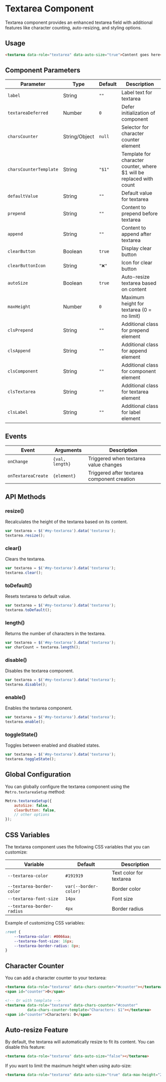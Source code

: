 # Textarea Component

Textarea component provides an enhanced textarea field with additional features like character counting, auto-resizing, and styling options.

## Usage

```html
<textarea data-role="textarea" data-auto-size="true">Content goes here</textarea>
```

## Component Parameters

| Parameter | Type | Default | Description |
| --- | --- | --- | --- |
| `label` | String | `""` | Label text for textarea |
| `textareaDeferred` | Number | `0` | Defer initialization of component |
| `charsCounter` | String/Object | `null` | Selector for character counter element |
| `charsCounterTemplate` | String | `"$1"` | Template for character counter, where $1 will be replaced with count |
| `defaultValue` | String | `""` | Default value for textarea |
| `prepend` | String | `""` | Content to prepend before textarea |
| `append` | String | `""` | Content to append after textarea |
| `clearButton` | Boolean | `true` | Display clear button |
| `clearButtonIcon` | String | `"❌"` | Icon for clear button |
| `autoSize` | Boolean | `true` | Auto-resize textarea based on content |
| `maxHeight` | Number | `0` | Maximum height for textarea (0 = no limit) |
| `clsPrepend` | String | `""` | Additional class for prepend element |
| `clsAppend` | String | `""` | Additional class for append element |
| `clsComponent` | String | `""` | Additional class for component element |
| `clsTextarea` | String | `""` | Additional class for textarea element |
| `clsLabel` | String | `""` | Additional class for label element |

## Events

| Event | Arguments | Description |
| --- | --- | --- |
| `onChange` | `{val, length}` | Triggered when textarea value changes |
| `onTextareaCreate` | `{element}` | Triggered after textarea component creation |

## API Methods

### resize()

Recalculates the height of the textarea based on its content.

```javascript
var textarea = $('#my-textarea').data('textarea');
textarea.resize();
```

### clear()

Clears the textarea.

```javascript
var textarea = $('#my-textarea').data('textarea');
textarea.clear();
```

### toDefault()

Resets textarea to default value.

```javascript
var textarea = $('#my-textarea').data('textarea');
textarea.toDefault();
```

### length()

Returns the number of characters in the textarea.

```javascript
var textarea = $('#my-textarea').data('textarea');
var charCount = textarea.length();
```

### disable()

Disables the textarea component.

```javascript
var textarea = $('#my-textarea').data('textarea');
textarea.disable();
```

### enable()

Enables the textarea component.

```javascript
var textarea = $('#my-textarea').data('textarea');
textarea.enable();
```

### toggleState()

Toggles between enabled and disabled states.

```javascript
var textarea = $('#my-textarea').data('textarea');
textarea.toggleState();
```

## Global Configuration

You can globally configure the textarea component using the `Metro.textareaSetup` method:

```javascript
Metro.textareaSetup({
    autoSize: false,
    clearButton: false,
    // other options
});
```

## CSS Variables

The textarea component uses the following CSS variables that you can customize:

| Variable | Default | Description |
| --- | --- | --- |
| `--textarea-color` | `#191919` | Text color for textarea |
| `--textarea-border-color` | `var(--border-color)` | Border color |
| `--textarea-font-size` | `14px` | Font size |
| `--textarea-border-radius` | `4px` | Border radius |

Example of customizing CSS variables:

```css
:root {
    --textarea-color: #0066aa;
    --textarea-font-size: 16px;
    --textarea-border-radius: 8px;
}
```

## Character Counter

You can add a character counter to your textarea:

```html
<textarea data-role="textarea" data-chars-counter="#counter"></textarea>
<span id="counter">0</span>

<!-- Or with template -->
<textarea data-role="textarea" data-chars-counter="#counter" 
          data-chars-counter-template="Characters: $1"></textarea>
<span id="counter">Characters: 0</span>
```

## Auto-resize Feature

By default, the textarea will automatically resize to fit its content. You can disable this feature:

```html
<textarea data-role="textarea" data-auto-size="false"></textarea>
```

If you want to limit the maximum height when using auto-size:

```html
<textarea data-role="textarea" data-auto-size="true" data-max-height="200"></textarea>
```
